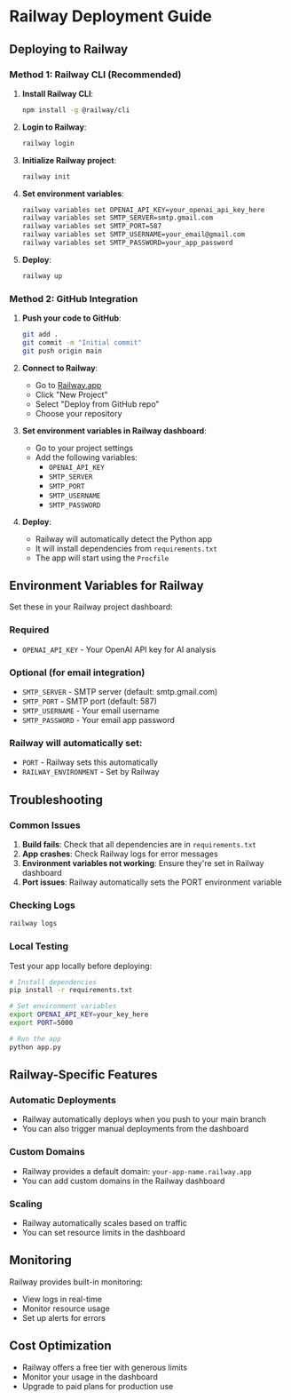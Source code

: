 # Railway Deployment Guide

## Deploying to Railway

### Method 1: Railway CLI (Recommended)

1. **Install Railway CLI**:
   ```bash
   npm install -g @railway/cli
   ```

2. **Login to Railway**:
   ```bash
   railway login
   ```

3. **Initialize Railway project**:
   ```bash
   railway init
   ```

4. **Set environment variables**:
   ```bash
   railway variables set OPENAI_API_KEY=your_openai_api_key_here
   railway variables set SMTP_SERVER=smtp.gmail.com
   railway variables set SMTP_PORT=587
   railway variables set SMTP_USERNAME=your_email@gmail.com
   railway variables set SMTP_PASSWORD=your_app_password
   ```

5. **Deploy**:
   ```bash
   railway up
   ```

### Method 2: GitHub Integration

1. **Push your code to GitHub**:
   ```bash
   git add .
   git commit -m "Initial commit"
   git push origin main
   ```

2. **Connect to Railway**:
   - Go to [Railway.app](https://railway.app)
   - Click "New Project"
   - Select "Deploy from GitHub repo"
   - Choose your repository

3. **Set environment variables in Railway dashboard**:
   - Go to your project settings
   - Add the following variables:
     - `OPENAI_API_KEY`
     - `SMTP_SERVER`
     - `SMTP_PORT`
     - `SMTP_USERNAME`
     - `SMTP_PASSWORD`

4. **Deploy**:
   - Railway will automatically detect the Python app
   - It will install dependencies from `requirements.txt`
   - The app will start using the `Procfile`

## Environment Variables for Railway

Set these in your Railway project dashboard:

### Required
- `OPENAI_API_KEY` - Your OpenAI API key for AI analysis

### Optional (for email integration)
- `SMTP_SERVER` - SMTP server (default: smtp.gmail.com)
- `SMTP_PORT` - SMTP port (default: 587)
- `SMTP_USERNAME` - Your email username
- `SMTP_PASSWORD` - Your email app password

### Railway will automatically set:
- `PORT` - Railway sets this automatically
- `RAILWAY_ENVIRONMENT` - Set by Railway

## Troubleshooting

### Common Issues

1. **Build fails**: Check that all dependencies are in `requirements.txt`
2. **App crashes**: Check Railway logs for error messages
3. **Environment variables not working**: Ensure they're set in Railway dashboard
4. **Port issues**: Railway automatically sets the PORT environment variable

### Checking Logs

```bash
railway logs
```

### Local Testing

Test your app locally before deploying:

```bash
# Install dependencies
pip install -r requirements.txt

# Set environment variables
export OPENAI_API_KEY=your_key_here
export PORT=5000

# Run the app
python app.py
```

## Railway-Specific Features

### Automatic Deployments
- Railway automatically deploys when you push to your main branch
- You can also trigger manual deployments from the dashboard

### Custom Domains
- Railway provides a default domain: `your-app-name.railway.app`
- You can add custom domains in the Railway dashboard

### Scaling
- Railway automatically scales based on traffic
- You can set resource limits in the dashboard

## Monitoring

Railway provides built-in monitoring:
- View logs in real-time
- Monitor resource usage
- Set up alerts for errors

## Cost Optimization

- Railway offers a free tier with generous limits
- Monitor your usage in the dashboard
- Upgrade to paid plans for production use

